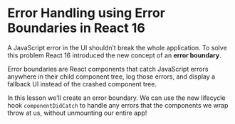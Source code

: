 # Error Handling using Error Boundaries in React 16

A JavaScript error in the UI shouldn’t break the whole application. To solve this problem React 16 introduced the new concept of an **error boundary**.

Error boundaries are React components that catch JavaScript errors anywhere in their child component tree, log those errors, and display a fallback UI instead of the crashed component tree.

In this lesson we'll create an error boundary. We can use the new lifecycle hook `componentDidCatch` to handle any errors that the components we wrap throw at us, without unmounting our entire app!
